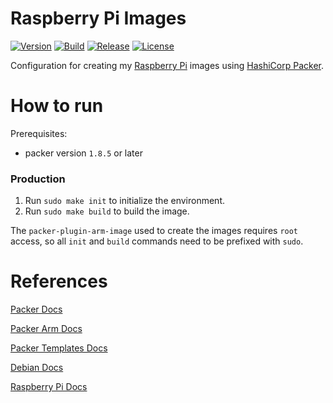 # Raspberry Pi Images
[![Version](https://img.shields.io/github/v/release/tomdewildt/raspberry-pi-images?label=version)](https://github.com/tomdewildt/raspberry-pi-images/releases)
[![Build](https://img.shields.io/github/actions/workflow/status/tomdewildt/raspberry-pi-images/ci.yml?branch=master)](https://github.com/tomdewildt/raspberry-pi-images/actions/workflows/ci.yml)
[![Release](https://img.shields.io/github/actions/workflow/status/tomdewildt/raspberry-pi-images/cd.yml?label=release)](https://github.com/tomdewildt/raspberry-pi-images/actions/workflows/cd.yml)
[![License](https://img.shields.io/github/license/tomdewildt/raspberry-pi-images)](https://github.com/tomdewildt/raspberry-pi-images/blob/master/LICENSE)

Configuration for creating my [Raspberry Pi](https://www.raspberrypi.org/) images using [HashiCorp Packer](https://developer.hashicorp.com/packer).

# How to run

Prerequisites:
* packer version ```1.8.5``` or later

### Production

1. Run ```sudo make init``` to initialize the environment.
2. Run ```sudo make build``` to build the image.

The `packer-plugin-arm-image` used to create the images requires `root` access, so all `init` and `build` commands need to be prefixed with `sudo`.

# References

[Packer Docs](https://developer.hashicorp.com/packer/docs)

[Packer Arm Docs](https://github.com/solo-io/packer-plugin-arm-image)

[Packer Templates Docs](https://developer.hashicorp.com/packer/docs/templates/hcl_templates)

[Debian Docs](https://www.debian.org/doc/)

[Raspberry Pi Docs](https://www.raspberrypi.com/documentation/)
